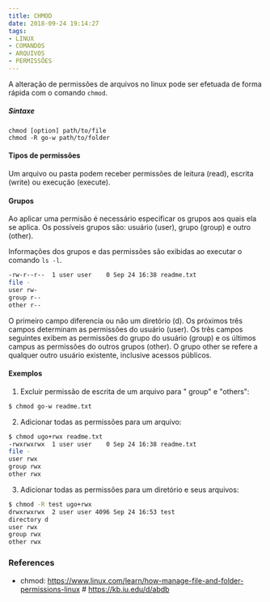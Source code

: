 ```yaml
---
title: CHMOD
date: 2018-09-24 19:14:27
tags:
- LINUX
- COMANDOS
- ARQUIVOS
- PERMISSÕES
---
```


A alteração de permissões de arquivos no linux pode ser efetuada de forma rápida com o comando `chmod`.

##### Sintaxe

`chmod [option] path/to/file `  
`chmod -R go-w path/to/folder`

#### Tipos de permissões
Um arquivo ou pasta podem receber permissões de leitura (read), escrita (write) ou execução (execute).

#### Grupos
Ao aplicar uma permisão é necessário especificar os grupos aos quais ela se aplica. Os possíveis grupos são: usuário (user), grupo (group) e outro (other).

Informações dos grupos e das permissões são exibidas ao executar o comando `ls -l`.
```sh
-rw-r--r--  1 user user    0 Sep 24 16:38 readme.txt
file -
user rw-
group r--
other r--
```
O primeiro campo diferencia ou não um diretório (d). Os próximos três campos determinam as permissões do usuário (user). Os três campos seguintes exibem as permissões do grupo do usuário (group) e os últimos campus as permissões do outros grupos (other). O grupo other se refere a qualquer outro usuário existente, inclusive acessos públicos.

#### Exemplos
1. Excluir permissão de escrita de um arquivo para " group" e "others":
```sh
$ chmod go-w readme.txt
```
2. Adicionar todas as permissões para um arquivo:
```sh
$ chmod ugo+rwx readme.txt
-rwxrwxrwx  1 user user    0 Sep 24 16:38 readme.txt
file -
user rwx
group rwx
other rwx
```
3. Adicionar todas as permissões para um diretório e seus arquivos:
```sh
$ chmod -R test ugo+rwx
drwxrwxrwx  2 user user 4096 Sep 24 16:53 test
directory d
user rwx
group rwx
other rwx
```


### References
- chmod: <https://www.linux.com/learn/how-manage-file-and-folder-permissions-linux> # <https://kb.iu.edu/d/abdb>
